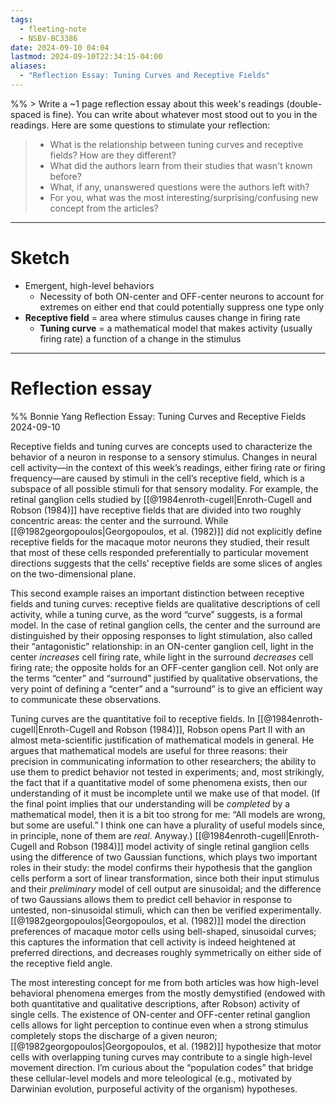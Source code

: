 ```yaml
---
tags:
  - fleeting-note
  - NSBV-BC3386
date: 2024-09-10 04:04
lastmod: 2024-09-10T22:34:15-04:00
aliases:
  - "Reflection Essay: Tuning Curves and Receptive Fields"
---
```

%% > Write a ~1 page reflection essay about this week's readings (double-spaced is fine). You can write about whatever most stood out to you in the readings. Here are some questions to stimulate your reflection:
> - What is the relationship between tuning curves and receptive fields? How are they different?
> - What did the authors learn from their studies that wasn't known before?
> - What, if any, unanswered questions were the authors left with?
> - For you, what was the most interesting/surprising/confusing new concept from the articles?


---
# Sketch

- Emergent, high-level behaviors
	- Necessity of both ON-center and OFF-center neurons to account for extremes on either end that could potentially suppress one type only
- **Receptive field** = area where stimulus causes change in firing rate
	- **Tuning curve** = a mathematical model that makes activity (usually firing rate) a function of a change in the stimulus

---

# Reflection essay
 %%
Bonnie Yang
Reflection Essay: Tuning Curves and Receptive Fields
2024-09-10

Receptive fields and tuning curves are concepts used to characterize the behavior of a neuron in response to a sensory stimulus. Changes in neural cell activity—in the context of this week’s readings, either firing rate or firing frequency—are caused by stimuli in the cell’s receptive field, which is a subspace of all possible stimuli for that sensory modality. For example, the retinal ganglion cells studied by [[@1984enroth-cugell|Enroth-Cugell and Robson (1984)]] have receptive fields that are divided into two roughly concentric areas: the center and the surround. While [[@1982georgopoulos|Georgopoulos, et al. (1982)]] did not explicitly define receptive fields for the macaque motor neurons they studied, their result that most of these cells responded preferentially to particular movement directions suggests that the cells’ receptive fields are some slices of angles on the two-dimensional plane. 

This second example raises an important distinction between receptive fields and tuning curves: receptive fields are qualitative descriptions of cell activity, while a tuning curve, as the word “curve” suggests, is a formal model. In the case of retinal ganglion cells, the center and the surround are distinguished by their opposing responses to light stimulation, also called their “antagonistic” relationship: in an ON-center ganglion cell, light in the center *increases* cell firing rate, while light in the surround *decreases* cell firing rate; the opposite holds for an OFF-center ganglion cell. Not only are the terms “center” and “surround” justified by qualitative observations, the very point of defining a “center” and a “surround” is to give an efficient way to communicate these observations. 

Tuning curves are the quantitative foil to receptive fields. In [[@1984enroth-cugell|Enroth-Cugell and Robson (1984)]], Robson opens Part II with an almost meta-scientific justification of mathematical models in general. He argues that mathematical models are useful for three reasons: their precision in communicating information to other researchers; the ability to use them to predict behavior not tested in experiments; and, most strikingly, the fact that if a quantitative model of some phenomena exists, then our understanding of it must be incomplete until we make use of that model. (If the final point implies that our understanding will be *completed* by a mathematical model, then it is a bit too strong for me: “All models are wrong, but some are useful.” I think one can have a plurality of useful models since, in principle, none of them are *real*. Anyway.) [[@1984enroth-cugell|Enroth-Cugell and Robson (1984)]] model activity of single retinal ganglion cells using the difference of two Gaussian functions, which plays two important roles in their study: the model confirms their hypothesis that the ganglion cells perform a sort of linear transformation, since both their input stimulus and their *preliminary* model of cell output are sinusoidal; and the difference of two Gaussians allows them to predict cell behavior in response to untested, non-sinusoidal stimuli, which can then be verified experimentally. [[@1982georgopoulos|Georgopoulos, et al. (1982)]] model the direction preferences of macaque motor cells using bell-shaped, sinusoidal curves; this captures the information that cell activity is indeed heightened at preferred directions, and decreases roughly symmetrically on either side of the receptive field angle.

The most interesting concept for me from both articles was how high-level behavioral phenomena emerges from the mostly demystified (endowed with both quantitative and qualitative descriptions, after Robson) activity of single cells. The existence of ON-center and OFF-center retinal ganglion cells allows for light perception to continue even when a strong stimulus completely stops the discharge of a given neuron; [[@1982georgopoulos|Georgopoulos, et al. (1982)]] hypothesize that motor cells with overlapping tuning curves may contribute to a single high-level movement direction. I’m curious about the “population codes” that bridge these cellular-level models and more teleological (e.g., motivated by Darwinian evolution, purposeful activity of the organism) hypotheses.